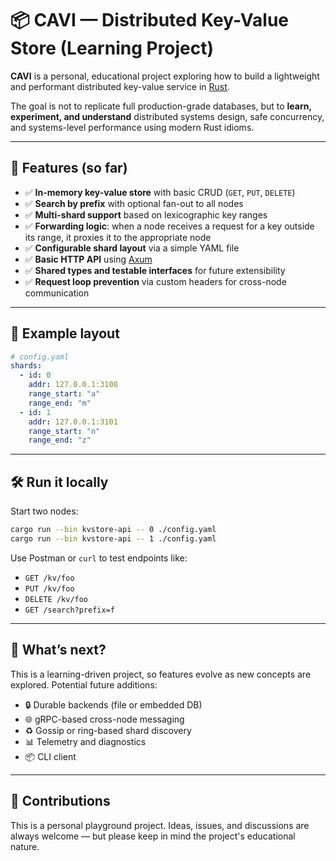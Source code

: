 # 📦 CAVI — Distributed Key-Value Store (Learning Project)

**CAVI** is a personal, educational project exploring how to build a lightweight and performant distributed key-value service in [Rust](https://www.rust-lang.org/).

The goal is not to replicate full production-grade databases, but to **learn, experiment, and understand** distributed systems design, safe concurrency, and systems-level performance using modern Rust idioms.

---

## 🚀 Features (so far)

- ✅ **In-memory key-value store** with basic CRUD (`GET`, `PUT`, `DELETE`)
- ✅ **Search by prefix** with optional fan-out to all nodes
- ✅ **Multi-shard support** based on lexicographic key ranges
- ✅ **Forwarding logic**: when a node receives a request for a key outside its range, it proxies it to the appropriate node
- ✅ **Configurable shard layout** via a simple YAML file
- ✅ **Basic HTTP API** using [Axum](https://github.com/tokio-rs/axum)
- ✅ **Shared types and testable interfaces** for future extensibility
- ✅ **Request loop prevention** via custom headers for cross-node communication

---

## 📂 Example layout

```yaml
# config.yaml
shards:
  - id: 0
    addr: 127.0.0.1:3100
    range_start: "a"
    range_end: "m"
  - id: 1
    addr: 127.0.0.1:3101
    range_start: "n"
    range_end: "z"
```

---

## 🛠 Run it locally

Start two nodes:

```bash
cargo run --bin kvstore-api -- 0 ./config.yaml
cargo run --bin kvstore-api -- 1 ./config.yaml
```

Use Postman or `curl` to test endpoints like:

- `GET /kv/foo`
- `PUT /kv/foo`
- `DELETE /kv/foo`
- `GET /search?prefix=f`

---

## 🎯 What’s next?

This is a learning-driven project, so features evolve as new concepts are explored. Potential future additions:

- 🔒 Durable backends (file or embedded DB)
- 🌐 gRPC-based cross-node messaging
- ♻️ Gossip or ring-based shard discovery
- 📊 Telemetry and diagnostics
- 📦 CLI client

---

## 🙌 Contributions

This is a personal playground project. Ideas, issues, and discussions are always welcome — but please keep in mind the project's educational nature.
